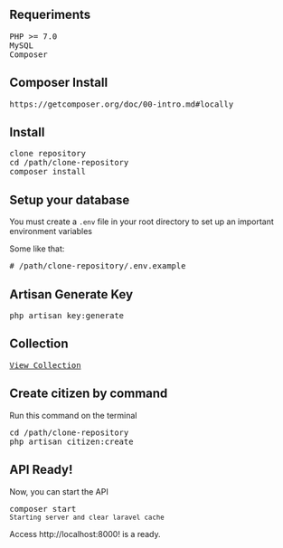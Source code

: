 ## Requeriments
<pre>
PHP >= 7.0
MySQL
Composer
</pre>

## Composer Install
<pre>
https://getcomposer.org/doc/00-intro.md#locally
</pre>

## Install

<pre>
clone repository
cd /path/clone-repository
composer install
</pre>

## Setup your database

You must create a <code>.env</code> file in your root directory to set up an important environment variables

Some like that:
<pre>
# /path/clone-repository/.env.example
</pre>

## Artisan Generate Key
<pre>
php artisan key:generate
</pre>

## Collection
<pre>
<a href="https://documenter.getpostman.com/view/4843761/SzKZtGr8?version=latest">View Collection</a>
</pre>

## Create citizen by command
Run this command on the terminal
<pre>
cd /path/clone-repository
php artisan citizen:create
</pre>

## API Ready!

Now, you can start the API

<pre>
composer start
<small>Starting server and clear laravel cache</small>
</pre>
Access http://localhost:8000! is a ready.



